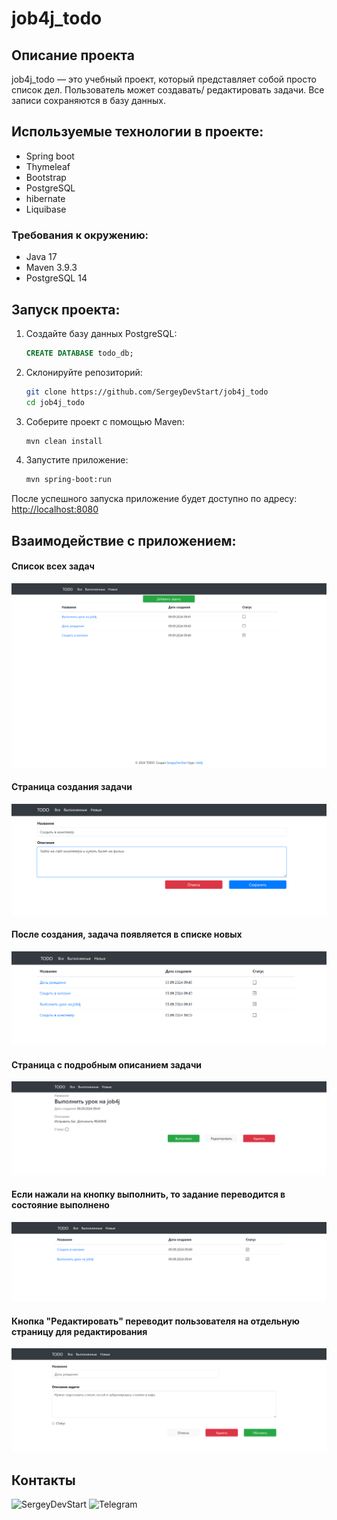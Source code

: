 # job4j_todo

## Описание проекта
job4j_todo — это учебный проект, который представляет собой просто список дел.
Пользователь может создавать/ редактировать задачи. Все записи сохраняются в базу данных.  

## Используемые технологии в проекте:
- Spring boot
- Thymeleaf
- Bootstrap
- PostgreSQL
- hibernate
- Liquibase 

### Требования к окружению:
- Java 17
- Maven 3.9.3
- PostgreSQL 14

## Запуск проекта:
1. Создайте базу данных PostgreSQL:
    ```sql
    CREATE DATABASE todo_db;
    ```
2. Склонируйте репозиторий:
    ```bash
    git clone https://github.com/SergeyDevStart/job4j_todo
    cd job4j_todo
    ```

3. Соберите проект с помощью Maven:
    ```bash
    mvn clean install
    ```

4. Запустите приложение:
    ```bash
    mvn spring-boot:run
    ```

После успешного запуска приложение будет доступно по адресу: [http://localhost:8080](http://localhost:8080)

## Взаимодействие с приложением:

#### Список всех задач
![](img/all.png)

#### Страница создания задачи
![](img/add.png)

#### После создания, задача появляется в списке новых
![](img/new.png)

#### Страница с подробным описанием задачи
![](img/one.png)

#### Если нажали на кнопку выполнить, то задание переводится в состояние выполнено
![](img/completed.png)

#### Кнопка "Редактировать" переводит пользователя на отдельную страницу для редактирования
![](img/update.png)

## Контакты
![SergeyDevStart](https://github.com/SergeyDevStart)
![Telegram](https://t.me/sergey_vasenev)